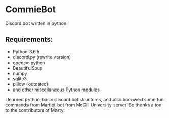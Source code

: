 # CommieBot

Discord bot written in python

## Requirements:
   - Python 3.6.5
   - discord.py (rewrite version)
   - opencv-python
   - BeautifulSoup
   - numpy
   - sqlite3
   - pillow (outdated)
   - and other miscellaneous Python modules

I learned python, basic discord bot structures, and also borrowed some fun commands from Martlet bot from McGill University server! So thanks a ton to the contributors of Marty.
